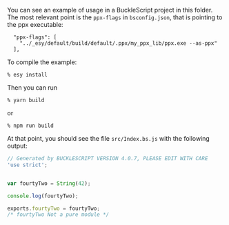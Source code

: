 You can see an example of usage in a BuckleScript project in this folder.
The most relevant point is the `ppx-flags` in `bsconfig.json`, that is pointing to the ppx executable:

```
  "ppx-flags": [
    "../_esy/default/build/default/.ppx/my_ppx_lib/ppx.exe --as-ppx"
  ],
```

To compile the example:

    % esy install

Then you can run

    % yarn build

or

    % npm run build

At that point, you should see the file `src/Index.bs.js` with the following output:

```javascript
// Generated by BUCKLESCRIPT VERSION 4.0.7, PLEASE EDIT WITH CARE
'use strict';


var fourtyTwo = String(42);

console.log(fourtyTwo);

exports.fourtyTwo = fourtyTwo;
/* fourtyTwo Not a pure module */
```
